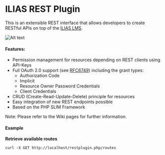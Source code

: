 ILIAS REST Plugin
=====================
This is an extensible REST interface that allows developers to create RESTful APIs on top of the [ILIAS LMS](http://www.ilias.de).

![Alt text](https://cloud.githubusercontent.com/assets/7113474/4717608/c75ea6c4-5916-11e4-9337-a4cdc869224a.PNG "ILIAS REST Plugin")

#### Features:
* Permission management for resources depending on REST clients using API-Keys
* Full OAuth 2.0 support (see [RFC6749](http://tools.ietf.org/html/rfc6749)) including the grant types:
    * Authorization Code
    * Implicit
    * Resource Owner Password Credentials
    * Client Credentials
* CRUD (Create-Read-Update-Delete) principle for resources
* Easy integration of new REST endpoints possible
* Based on the PHP SLIM Framework

Note: Please refer to the Wiki pages for further information.

#### Example 
**Retrieve available routes**

    curl -X GET http://localhost/restplugin.php/routes
    


